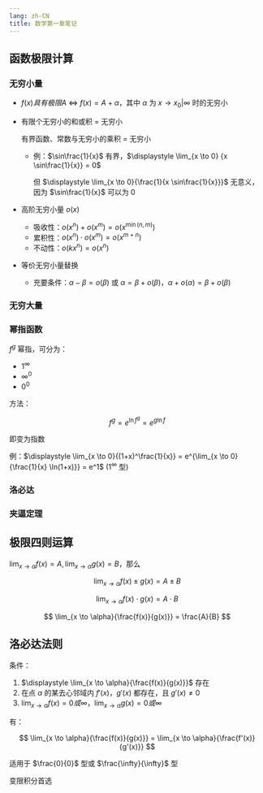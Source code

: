 ```yaml
---
lang: zh-CN
title: 数学第一章笔记
---
```


## 函数极限计算

### 无穷小量

- $f(x) 具有极限 A$ $\Leftrightarrow$ $f(x) = A + \alpha$，其中 $\alpha$ 为 $x \to x_0 | \infty$ 时的无穷小
- 有限个无穷小的和或积 = 无穷小

  有界函数、常数与无穷小的乘积 = 无穷小

  - 例：$\sin\frac{1}{x}$ 有界，$\displaystyle \lim_{x \to 0} {x \sin\frac{1}{x}} = 0$

    但 $\displaystyle \lim_{x \to 0}{\frac{1}{x \sin\frac{1}{x}}}$ 无意义，因为 $\sin\frac{1}{x}$ 可以为 $0$

- 高阶无穷小量 $o(x)$
  - 吸收性：$o(x^n) + o(x^m) = o(x^{\min(n, m)})$
  - 累积性：$o(x^n) \cdot o(x^m) = o(x^{m+n})$
  - 不动性：$o(kx^n) = o(x^n)$

- 等价无穷小量替换
  - 充要条件：$\alpha - \beta =o(\beta)$ 或 $\alpha = \beta + o(\beta)$，$\alpha + o(\alpha) = \beta + o(\beta)$

### 无穷大量

### 幂指函数

$f^g$ 幂指，可分为：

- $1^\infty$
- $\infty^0$
- $0^0$

方法：

$$ f^g = e^{\ln{f^g}} = e^{g\ln{f}} $$

即变为指数

例：$\displaystyle \lim_{x \to 0}{(1+x)^\frac{1}{x}} = e^{\lim_{x \to 0}{\frac{1}{x} \ln(1+x)}} = e^1$ ($1^\infty$ 型)

### 洛必达

### 夹逼定理

## 极限四则运算

$\displaystyle \lim_{x \to \alpha}{f(x)} = A, \lim_{x \to \alpha}{g(x)} = B$，那么

$$ \lim_{x \to \alpha}{f(x) \pm g(x)} = A \pm B $$

$$ \lim_{x \to \alpha}{f(x) \cdot g(x)} = A \cdot B $$

$$ \lim_{x \to \alpha}{\frac{f(x)}{g(x)}} = \frac{A}{B} $$

## 洛必达法则

条件：

  1. $\displaystyle \lim_{x \to \alpha}{\frac{f(x)}{g(x)}}$ 存在
  2. 在点 $\alpha$ 的某去心邻域内 $f'(x)$，$g'(x)$ 都存在，且 $g'(x) \neq 0$
  3. $\displaystyle \lim_{x \to \alpha}{f(x)} = 0 或 \infty$，$\displaystyle \lim_{x \to \alpha}{g(x)} = 0 或 \infty$

有：

$$ \lim_{x \to \alpha}{\frac{f(x)}{g(x)}} = \lim_{x \to \alpha}{\frac{f'(x)}{g'(x)}} $$

适用于 $\frac{0}{0}$ 型或 $\frac{\infty}{\infty}$ 型

变限积分首选
